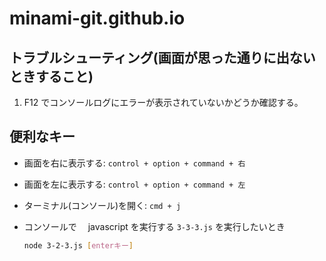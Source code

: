 # minami-git.github.io

## トラブルシューティング(画面が思った通りに出ないときすること)

1. F12 でコンソールログにエラーが表示されていないかどうか確認する。

## 便利なキー

- 画面を右に表示する: `control + option + command + 右`

- 画面を左に表示する: `control + option + command + 左`

- ターミナル(コンソール)を開く: `cmd + j`

- コンソールで　 javascript を実行する
  `3-3-3.js` を実行したいとき
  ```bash
  node 3-2-3.js [enterキー]
  ```
